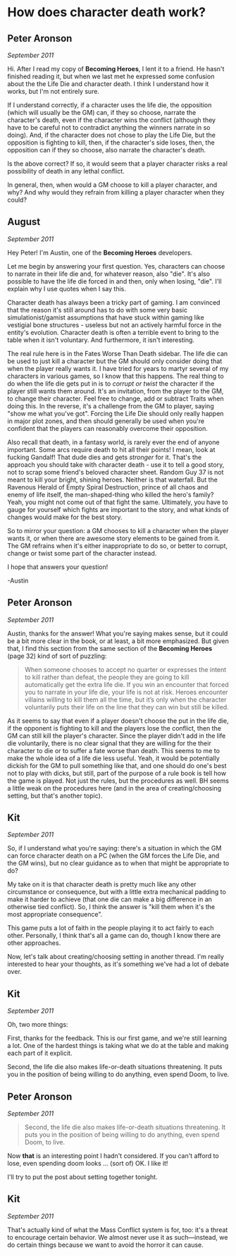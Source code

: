 # How does character death work?

## Peter Aronson

*September 2011*

Hi.  After  I read my copy of **Becoming Heroes**, I lent it to a friend.  He
hasn't finished reading it, but when we last met he expressed some confusion
about the the Life Die and character death.  I think I understand how it works,
but I'm not entirely sure.  

If I understand correctly, if a character uses the life die, the opposition
(which will usually be the GM) can, if they so choose, narrate the character's
death, even if the character wins the conflict (although they have to be
careful not to contradict anything the winners narrate in so doing).  And, if
the character does not chose to play the Life Die, but the opposition is
fighting to kill, then, if the character's side loses, then, the opposition can
if they so choose, also narrate the character's death.

Is the above correct?  If so, it would seem that a player character risks a
real possibility of death in any lethal conflict.

In general, then, when would a GM choose to kill a player character, and why?
And why would they refrain from killing a player character when they could?

## August

*September 2011*

Hey Peter! I'm Austin, one of the **Becoming Heroes** developers. 

Let me begin by answering your first question. Yes, characters can choose to
narrate in their life die and, for whatever reason, also "die". It's also
possible to have the life die forced in and then, only when losing, "die". I'll
explain why I use quotes when I say this. 

Character death has always been a tricky part of gaming. I am convinced that
the reason it's still around has to do with some very basic
simulationist/gamist assumptions that have stuck within gaming like vestigial
bone structures - useless but not an actively harmful force in the entity's
evolution. Character death is often a terrible event to bring to the table when
it isn't voluntary. And furthermore, it isn't interesting. 

The real rule here is in the Fates Worse Than Death sidebar. The life die can
be used to just kill a character but the GM should only consider doing that
when the player really wants it. I have tried for years to martyr several of my
characters in various games, so I know that this happens. The real thing to do
when the life die gets put in is to _corrupt or twist_ the character if the
player still wants them around. It's an invitation, from the player to the GM,
to change their character. Feel free to change, add or subtract Traits when
doing this. In the reverse, it's a challenge from the GM to player, saying
"show me what you've got". Forcing the Life Die should only really happen in
major plot zones, and then should generally be used when you're confident that
the players can reasonably overcome their opposition. 

Also recall that death, in a fantasy world, is rarely ever the end of anyone
important. Some arcs require death to hit all their points! I mean, look at
fucking Gandalf! That dude dies and gets _stronger_ for it. That's the approach
you should take with character death - use it to tell a good story, not to
scrap some friend's beloved character sheet. Random Guy 37 is not meant to kill
your bright, shining heroes. Neither is that waterfall. But the Ravenous Herald
of Empty Spiral Destruction, prince of all chaos and enemy of life itself, the
man-shaped-thing who killed the hero's family? Yeah, you might not come out of
that fight the same. Ultimately, you have to gauge for yourself which fights
are important to the story, and what kinds of changes would make for the best
story.

So to mirror your question: a GM chooses to kill a character when the player
wants it, or when there are awesome story elements to be gained from it. The GM
refrains when it's either inappropriate to do so, or better to corrupt, change
or twist some part of the character instead. 

I hope that answers your question!

-Austin

## Peter Aronson

*September 2011*

Austin, thanks for the answer!  What you're saying makes sense, but it could be
a bit more clear in the book, or at least, a bit more emphasized.  But given
that, I find this section from the same section of the **Becoming Heroes**
(page 32) kind of sort of puzzling:

> When someone chooses to accept no quarter or expresses the intent to kill
> rather than defeat, the people they are going to kill automatically get the
> extra life die. If you win an encounter that forced you to narrate in your
> life die, your life is not at risk. Heroes encounter villains willing to kill
> them all the time, but it’s only when the character voluntarily puts their
> life on the line that they can win but still be killed.

As it seems to say that even if a player doesn't choose the put in the life
die, if the opponent is fighting to kill and the players lose the conflict,
then the GM can still kill the player's character.  Since the player didn't add
in the life die voluntarily, there is no clear signal that they are willing for
the their character to die or to suffer a fate worse than death.  This seems to
me to make the whole idea of a life die less useful.  Yeah, it would be
potentially dickish for the GM to pull something like that, and one should do
one's best not to play with dicks, but still, part of the purpose of a rule
book is tell how the game is played.  Not just the rules, but the procedures as
well.  BH seems a little weak on the procedures here (and in the area of
creating/choosing setting, but that's another topic).

## Kit

*September 2011*

So, if I understand what you're saying: there's a situation in which the GM can
force character death on a PC (when the GM forces the Life Die, and the GM
wins), but no clear guidance as to when that might be appropriate to do?

My take on it is that character death is pretty much like any other
circumstance or consequence, but with a little extra mechanical padding to make
it harder to achieve (that one die can make a big difference in an otherwise
tied conflict). So, I think the answer is "kill them when it's the most
appropriate consequence".

This game puts a lot of faith in the people playing it to act fairly to each
other. Personally, I think that's all a game can do, though I know there are
other approaches.

Now, let's talk about creating/choosing setting in another thread. I'm really
interested to hear your thoughts, as it's something we've had a lot of debate
over.

## Kit

*September 2011*

Oh, two more things:

First, thanks for the feedback. This is our first game, and we're still
learning a lot. One of the hardest things is taking what we do at the table and
making each part of it explicit.

Second, the life die also makes life-or-death situations threatening. It puts
you in the position of being willing to do anything, even spend Doom, to live.

## Peter Aronson

*September 2011*

> Second, the life die also makes life-or-death situations threatening.  It
> puts you in the position of being willing to do anything, even spend Doom, to
> live.

Now **that** is an interesting point I hadn't considered.  If you can't afford
to lose, even spending doom looks ... (sort of) OK.  I like it!


I'll try to put the post about setting together tonight.

## Kit

*September 2011*

That's actually kind of what the Mass Conflict system is for, too: it's a
threat to encourage certain behavior. We almost never use it as such—instead,
we do certain things because we want to avoid the horror it can cause.
